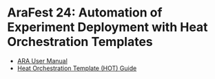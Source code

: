 # AraFest 24: Automation of Experiment Deployment with Heat Orchestration Templates

- [ARA User Manual](https://arawireless.readthedocs.io/en/latest)
- [Heat Orchestration Template (HOT) Guide](https://docs.openstack.org/heat/latest/template_guide/index.html)
